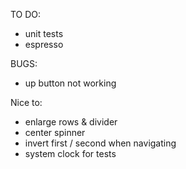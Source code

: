 
TO DO:

- unit tests
- espresso

BUGS:
- up button not working

Nice to:
- enlarge rows & divider
- center spinner
- invert first / second when navigating
- system clock for tests
